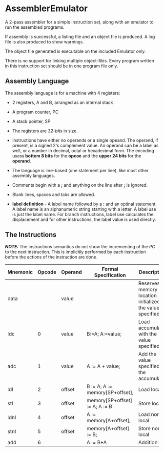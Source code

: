 # AssemblerEmulator

A 2-pass assembler for a simple instruction set, along with an emulator to run the assembled programs.

If assembly is successful, a listing file and an object file is produced. A log file is also produced to show warnings.

The object file generated is executable on the included Emulator only.

There is no support for linking multiple object-files. Every program written in this instruction set should be in one program file only. 
 

## Assembly Language

The assembly language is for a machine with 4 registers:

* 2 registers, A and B, arranged as an internal stack
* A program counter, PC
* A stack pointer, SP

* The registers are _32-bits_ in size.
* Instructions have either no operands or a single opeand. The operand, if present, is a signed 2's complement value. An operand can be a label as well, or a number in decimal, octal or hexadecimal form. The encoding usess **bottom 8 bits** for the **opcoe** and the **upper 24 bits** for the **operand**.

* The language is line-based (one statement per line), like most other assembly languages.
* Comments begin with a **;** and anything on the line after **;** is ignored.
* Blank lines, spaces and tabs are allowed.
* **label definition** - A label name followed by a **:** and an optinal statement. A label name is an alphanumeric string starting with a letter. A label use is just the label name. For branch instructions, label use calculates the displacement and for other instructions, the label value is used directly.

## The Instructions

**_NOTE:_** The instructions semantics do not show the incrementing of the _PC_ to the next instruction. This is implicitly performed by each instruction before the actions of the instruction are done.


| Mnemonic | Opcode | Operand | Formal Specification | Description |
|----------|--------|---------|----------------------|-------------|
| data | | value | | Reserves a memory location initialized to the value specified |
| ldc | 0 | value | B:=A; A:=value; | Load accumulator with the value specified |
| adc | 1 | value | A := A + value; | Add the value specified to the accumulator |
| ldl | 2 | offset | B := A; A := memory[SP+offset]; | Load local |
| stl | 3 | offset | memory[SP+offset] := A; A := B | Store local |
| ldnl | 4 | offset | A := memory[A+offset]; | Load non-local |
| stnl | 5 | offset | memory[A+offset] := B; | Store non-local |
| add | 6 | | A := B+A | Addition |


